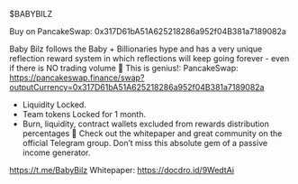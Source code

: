 $BABYBILZ

Buy on PancakeSwap: 0x317D61bA51A625218286a952f04B381a7189082a

Baby Bilz follows the Baby + Billionaries hype and has a very unique reflection reward system in which reflections will keep going forever - even if there is NO trading volume 🤯 This is genius!: 
PancakeSwap: https://pancakeswap.finance/swap?outputCurrency=0x317D61bA51A625218286a952f04B381a7189082a

- Liquidity Locked. 
- Team tokens Locked for 1 month. 
- Burn, liquidity, contract wallets excluded from rewards distribution percentages 🤑
Check out the whitepaper and great community on the official Telegram group. Don’t miss this absolute gem of a passive income generator. 

https://t.me/BabyBilz
Whitepaper: https://docdro.id/9WedtAi
